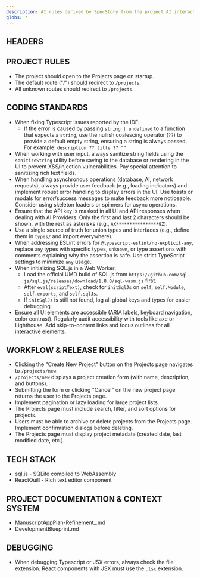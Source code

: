 ```yaml
---
description: AI rules derived by SpecStory from the project AI interaction history
globs: *
---
```


## HEADERS

## PROJECT RULES
*   The project should open to the Projects page on startup.
*   The default route ("/") should redirect to `/projects`.
*   All unknown routes should redirect to `/projects`.

## CODING STANDARDS

*   When fixing Typescript issues reported by the IDE:
    *   If the error is caused by passing `string | undefined` to a function that expects a `string`, use the nullish coalescing operator (`??`) to provide a default empty string, ensuring a string is always passed.  For example: `description ?? title ?? ""`
*   When working with user input, always sanitize string fields using the `sanitizeString` utility before saving to the database or rendering in the UI to prevent XSS/injection vulnerabilities. Pay special attention to sanitizing rich text fields.
*   When handling asynchronous operations (database, AI, network requests), always provide user feedback (e.g., loading indicators) and implement robust error handling to display errors in the UI. Use toasts or modals for error/success messages to make feedback more noticeable. Consider using skeleton loaders or spinners for async operations.
*   Ensure that the API key is masked in all UI and API responses when dealing with AI Providers. Only the first and last 2 characters should be shown, with the rest as asterisks (e.g., `AK****************9Z`).
*   Use a single source of truth for union types and interfaces (e.g., define them in `types/` and import everywhere).
*   When addressing ESLint errors for `@typescript-eslint/no-explicit-any`, replace `any` types with specific types, `unknown`, or type assertions with comments explaining why the assertion is safe. Use strict TypeScript settings to minimize `any` usage.
*   When initializing SQL.js in a Web Worker:
    *   Load the official UMD build of SQL.js from `https://github.com/sql-js/sql.js/releases/download/1.8.0/sql-wasm.js` first.
    *   After `eval(scriptText)`, check for `initSqlJs` on `self`, `self.Module`, `self.exports`, and `self.sqlJs`.
    *   If `initSqlJs` is still not found, log all global keys and types for easier debugging.
*   Ensure all UI elements are accessible (ARIA labels, keyboard navigation, color contrast). Regularly audit accessibility with tools like axe or Lighthouse. Add skip-to-content links and focus outlines for all interactive elements.

## WORKFLOW & RELEASE RULES
*   Clicking the "Create New Project" button on the Projects page navigates to `/projects/new`.
*   `/projects/new` displays a project creation form (with name, description, and buttons).
*   Submitting the form or clicking "Cancel" on the new project page returns the user to the Projects page.
*   Implement pagination or lazy loading for large project lists.
*   The Projects page must include search, filter, and sort options for projects.
*   Users must be able to archive or delete projects from the Projects page. Implement confirmation dialogs before deleting.
*   The Projects page must display project metadata (created date, last modified date, etc.).

## TECH STACK
*   sql.js - SQLite compiled to WebAssembly
*   ReactQuill - Rich text editor component

## PROJECT DOCUMENTATION & CONTEXT SYSTEM

*   ManuscriptAppPlan-Refinement_.md
*   DevelopmentBlueprint.md

## DEBUGGING

*   When debugging Typescript or JSX errors, always check the file extension. React components with JSX must use the `.tsx` extension.